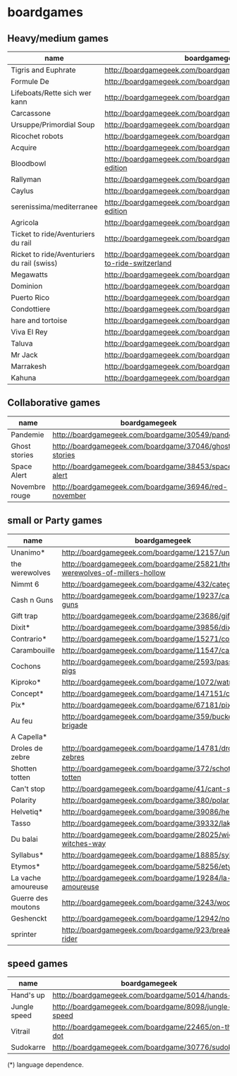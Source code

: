boardgames
==========

## Heavy/medium games
|name|boardgamegeek|
|-------|---|
|Tigris and Euphrate| http://boardgamegeek.com/boardgame/42/tigris-euphrates|
|Formule De|http://boardgamegeek.com/boardgame/37904/formula-d|
|Lifeboats/Rette sich wer kann|http://boardgamegeek.com/boardgame/249/lifeboats|
|Carcassone|http://boardgamegeek.com/boardgame/822/carcassonne|
|Ursuppe/Primordial Soup|http://boardgamegeek.com/boardgame/124/primordial-soup|
|Ricochet robots|http://boardgamegeek.com/boardgame/51/ricochet-robots |
|Acquire|http://boardgamegeek.com/boardgame/5/acquire|
|Bloodbowl|http://boardgamegeek.com/boardgame/712/blood-bowl-third-edition|
|Rallyman|http://boardgamegeek.com/boardgame/60435/rallyman|
|Caylus|http://boardgamegeek.com/boardgame/18602/caylus|
|serenissima/mediterranee|http://boardgamegeek.com/boardgame/232/serenissima-first-edition|
|Agricola|http://boardgamegeek.com/boardgame/31260/agricola|
|Ticket to ride/Aventuriers du rail|http://boardgamegeek.com/boardgame/9209/ticket-to-ride|
|Ricket to ride/Aventuriers du rail (swiss)|http://boardgamegeek.com/boardgameexpansion/30746/ticket-to-ride-switzerland|
|Megawatts|http://boardgamegeek.com/boardgame/39336/megawatts|
|Dominion|http://boardgamegeek.com/boardgame/36218/dominion|
|Puerto Rico|http://boardgamegeek.com/boardgame/3076/puerto-rico|
|Condottiere|http://boardgamegeek.com/boardgame/112/condottiere|
|hare and tortoise|http://boardgamegeek.com/boardgame/361/hare-tortoise|
|Viva El Rey|http://boardgamegeek.com/boardgame/7806/king-me|
|Taluva|http://boardgamegeek.com/boardgame/24508/taluva|
|Mr Jack|http://boardgamegeek.com/boardgame/21763/mr-jack|
|Marrakesh|http://boardgamegeek.com/boardgame/29223/marrakech|
|Kahuna|http://boardgamegeek.com/boardgame/394/kahuna|

## Collaborative games
|name|boardgamegeek|
|-------|---|
|Pandemie|http://boardgamegeek.com/boardgame/30549/pandemic|
|Ghost stories|http://boardgamegeek.com/boardgame/37046/ghost-stories|
|Space Alert|http://boardgamegeek.com/boardgame/38453/space-alert|
|Novembre rouge|http://boardgamegeek.com/boardgame/36946/red-november|
## small or Party games
|name|boardgamegeek|
|-------|---|
|Unanimo*|http://boardgamegeek.com/boardgame/12157/unanimo|
|the werewolves|http://boardgamegeek.com/boardgame/25821/the-werewolves-of-millers-hollow|
|Nimmt 6|http://boardgamegeek.com/boardgame/432/category-5|
|Cash n Guns|http://boardgamegeek.com/boardgame/19237/cash-n-guns|
|Gift trap|http://boardgamegeek.com/boardgame/23686/gifttrap|
|Dixit*|http://boardgamegeek.com/boardgame/39856/dixit|
|Contrario*|http://boardgamegeek.com/boardgame/15271/contrario|
|Carambouille|http://boardgamegeek.com/boardgame/11547/carambouille|
|Cochons|http://boardgamegeek.com/boardgame/2593/pass-the-pigs|
|Kiproko*|http://boardgamegeek.com/boardgame/1072/watn-dat|
|Concept*|http://boardgamegeek.com/boardgame/147151/concept|
|Pix*|http://boardgamegeek.com/boardgame/67181/pix|
|Au feu|http://boardgamegeek.com/boardgame/359/bucket-brigade|
|A Capella*||
|Droles de zebre|http://boardgamegeek.com/boardgame/14781/droles-de-zebres|
|Shotten totten|http://boardgamegeek.com/boardgame/372/schotten-totten|
|Can't stop|http://boardgamegeek.com/boardgame/41/cant-stop|
|Polarity|http://boardgamegeek.com/boardgame/380/polarity|
|Helvetiq*|http://boardgamegeek.com/boardgame/39086/helvetiq|
|Tasso|http://boardgamegeek.com/boardgame/39332/lakota|
|Du balai|http://boardgamegeek.com/boardgame/28025/wicked-witches-way|
|Syllabus*|http://boardgamegeek.com/boardgame/18885/syllabus|
|Etymos*|http://boardgamegeek.com/boardgame/58256/etymos|
|La vache amoureuse|http://boardgamegeek.com/boardgame/19284/la-vache-amoureuse|
|Guerre des moutons|http://boardgamegeek.com/boardgame/3243/wooly-bully|
|Geshenckt|http://boardgamegeek.com/boardgame/12942/no-thanks|
|sprinter|http://boardgamegeek.com/boardgame/923/breakaway-rider|
## speed games
|name|boardgamegeek|
|-------|---|
|Hand's up|http://boardgamegeek.com/boardgame/5014/hands-up|
|Jungle speed|http://boardgamegeek.com/boardgame/8098/jungle-speed|
|Vitrail|http://boardgamegeek.com/boardgame/22465/on-the-dot|
|Sudokarre|http://boardgamegeek.com/boardgame/30776/sudokarre|

(*) language dependence.
